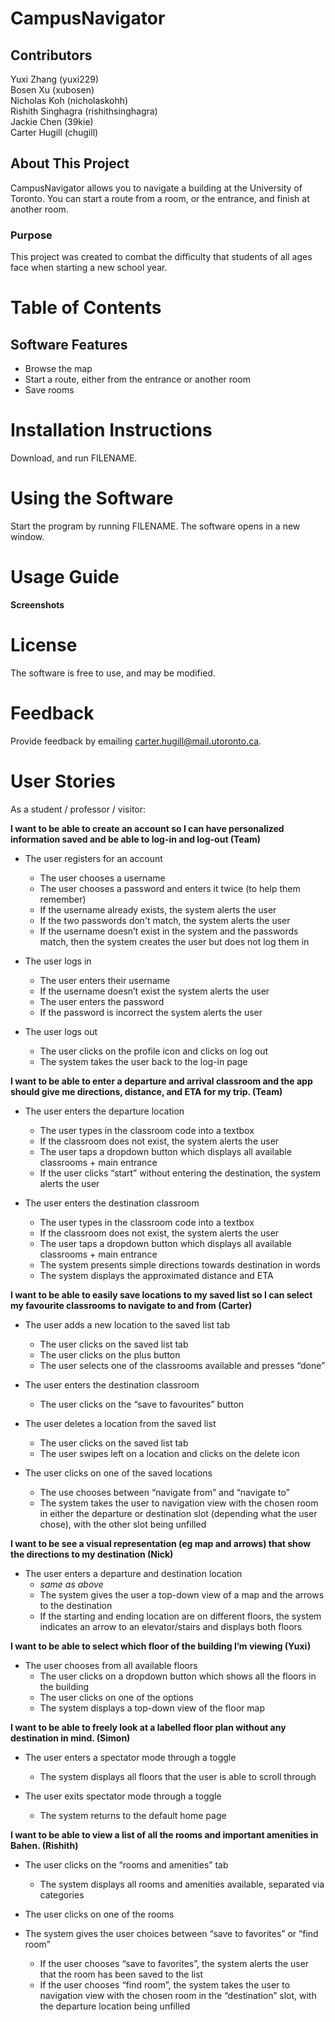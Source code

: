 # CampusNavigator


## Contributors
Yuxi Zhang (yuxi229) \
Bosen Xu (xubosen) \
Nicholas Koh (nicholaskohh) \
Rishith Singhagra (rishithsinghagra) \
Jackie Chen (39kie) \
Carter Hugill (chugill)

## About This Project

CampusNavigator allows you to navigate a building at the University of Toronto.
You can start a route from a room, or the entrance, and finish at another room.

### Purpose

This project was created to combat the difficulty that students of all ages face
when starting a new school year.

# Table of Contents

## Software Features
- Browse the map
- Start a route, either from the entrance or another room
- Save rooms

# Installation Instructions

Download, and run FILENAME.

# Using the Software

Start the program by running FILENAME. The software
opens in a new window.

# Usage Guide

**Screenshots**

# License

The software is free to use, and may be modified.

# Feedback

Provide feedback by emailing carter.hugill@mail.utoronto.ca.
# User Stories

As a student / professor / visitor:

**I want to be able to create an account so I can have personalized information saved and be able to log-in and log-out (Team)**

- The user registers for an account
  - The user chooses a username
  - The user chooses a password and enters it twice (to help them remember)
  - If the username already exists, the system alerts the user
  - If the two passwords don't match, the system alerts the user
  - If the username doesn’t exist in the system and the passwords match, then the system creates the user but does not log them in

- The user logs in

  - The user enters their username
  - If the username doesn’t exist the system alerts the user
  - The user enters the password
  - If the password is incorrect the system alerts the user

- The user logs out

  - The user clicks on the profile icon and clicks on log out
  - The system takes the user back to the log-in page


**I want to be able to enter a departure and arrival classroom and the app should give me directions, distance, and ETA for my trip. (Team)**

- The user enters the departure location

  - The user types in the classroom code into a textbox
  - If the classroom does not exist, the system alerts the user
  - The user taps a dropdown button which displays all available classrooms + main entrance
  - If the user clicks “start” without entering the destination, the system alerts the user

- The user enters the destination classroom

  - The user types in the classroom code into a textbox
  - If the classroom does not exist, the system alerts the user
  - The user taps a dropdown button which displays all available classrooms + main entrance
  - The system presents simple directions towards destination in words
  - The system displays the approximated distance and ETA


**I want to be able to easily save locations to my saved list so I can select my favourite classrooms to navigate to and from  (Carter)**

- The user adds a new location to the saved list tab
  - The user clicks on the saved list tab
  - The user clicks on the plus button
  - The user selects one of the classrooms available and presses “done”

- The user enters the destination classroom
  - The user clicks on the “save to favourites” button

- The user deletes a location from the saved list

  - The user clicks on the saved list tab
  - The user swipes left on a location and clicks on the delete icon

- The user clicks on one of the saved locations

  - The use chooses between “navigate from” and “navigate to”
  - The system takes the user to navigation view with the chosen room in either the departure or destination slot (depending what the user chose), with the other slot being unfilled


**I want to be see a visual representation (eg map and arrows) that show the directions to my destination (Nick)**

- The user enters a departure and destination location
  - *same as above*
  - The system gives the user a top-down view of a map and the arrows to the destination
  - If the starting and ending location are on different floors, the system indicates an arrow to an elevator/stairs and displays both floors

**I want to be able to select which floor of the building I’m viewing (Yuxi)**

- The user chooses from all available floors
  - The user clicks on a dropdown button which shows all the floors in the building
  - The user clicks on one of the options
  - The system displays a top-down view of the floor map


**I want to be able to freely look at a labelled floor plan without any destination in mind. (Simon)**

- The user enters a spectator mode through a toggle
  - The system displays all floors that the user is able to scroll through

- The user exits spectator mode through a toggle
  - The system returns to the default home page

**I want to be able to view a list of all the rooms and important amenities in Bahen. (Rishith)**

- The user clicks on the “rooms and amenities” tab
  - The system displays all rooms and amenities available, separated via categories

- The user clicks on one of the rooms
- The system gives the user choices between “save to favorites” or “find room”
  - If the user chooses “save to favorites”, the system alerts the user that the room has been saved to the list
  - If the user chooses “find room”, the system takes the user to navigation view with the chosen room in the “destination” slot, with the departure location being unfilled 

 